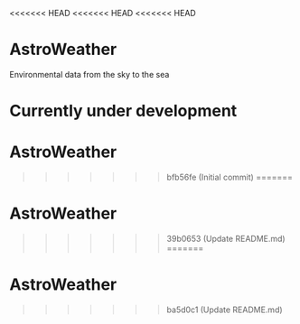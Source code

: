 <<<<<<< HEAD
<<<<<<< HEAD
<<<<<<< HEAD
# AstroWeather
Environmental data from the sky to the sea

Currently under development
=======
# AstroWeather
>>>>>>> bfb56fe (Initial commit)
=======
# AstroWeather
>>>>>>> 39b0653 (Update README.md)
=======
# AstroWeather
>>>>>>> ba5d0c1 (Update README.md)
